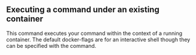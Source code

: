<!-- usedin: [ _maestro/Toolbelt/containers.md] -->


## Executing a command under an existing container

This command executes your command within the context of a running container. The default docker-flags are for an interactive shell though they can be specified with the command.

